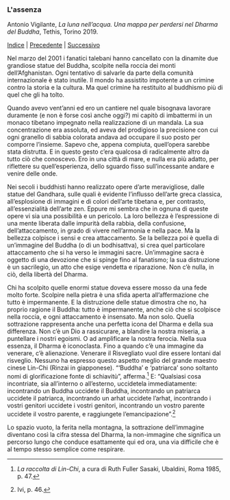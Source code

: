 <link rel="stylesheet" href="../assets/style.css">

### L'assenza

Antonio Vigilante, _La luna nell’acqua. Una mappa per perdersi nel Dharma del Buddha_, Tethis, Torino 2019.

[Indice](index.md) | [Precedente](nagarjuna.md) | [Successivo](sterco-secco.md)

Nel marzo del 2001 i fanatici talebani hanno cancellato con la dinamite due grandiose statue del Buddha, scolpite nella roccia dei monti dell’Afghanistan. Ogni tentativo di salvarle da parte della comunità internazionale è stato inutile. Il mondo ha assistito impotente a un crimine contro la storia e la cultura. Ma quel crimine ha restituito al buddhismo più di quel che gli ha tolto.

Quando avevo vent’anni ed ero un cantiere nel quale bisognava lavorare duramente (e non è forse così anche oggi?) mi capitò di imbattermi in un monaco tibetano impegnato nella realizzazione di un mandala. La sua concentrazione era assoluta, ed aveva del prodigioso la precisione con cui ogni granello di sabbia colorata andava ad occupare il suo posto per comporre l’insieme. Sapevo che, appena compiuta, quell’opera sarebbe stata distrutta. E in questo gesto c’era qualcosa di radicalmente altro da tutto ciò che conoscevo. Ero in una città di mare, e nulla era più adatto, per riflettere su quell’esperienza, dello sguardo fisso sull’incessante andare e venire delle onde.

Nei secoli i buddhisti hanno realizzato opere d’arte meravigliose, dalle statue del Gandhara, sulle quali è evidente l’influsso dell’arte greca classica, all’esplosione di immagini e di colori dell’arte tibetana e, per contrasto, all’essenzialità dell’arte zen. Eppure mi sembra che in ognuna di queste opere vi sia una possibilità e un pericolo. La loro bellezza è l’espressione di una mente liberata dalle impurità della rabbia, della confusione, dell’attaccamento, in grado di vivere nell’armonia e nella pace. Ma la bellezza colpisce i sensi e crea attaccamento. Se la bellezza poi è quella di un’immagine del Buddha (o di un bodhisattva), si crea quel particolare attaccamento che si ha verso le immagini sacre. Un’immagine sacra è oggetto di una devozione che si spinge fino al fanatismo; la sua distruzione è un sacrilegio, un atto che esige vendetta e riparazione. Non c’è nulla, in ciò, della libertà del Dharma.

Chi ha scolpito quelle enormi statue doveva essere mosso da una fede molto forte. Scolpire nella pietra è una sfida aperta all’affermazione che tutto è impermanente. E la distruzione delle statue dimostra che no, ha proprio ragione il Buddha: tutto è impermanente, anche ciò che si scolpisce nella roccia, e ogni attaccamento è insensato. Ma non solo. Quella sottrazione rappresenta anche una perfetta icona del Dharma e della sua differenza. Non c’è un Dio a rassicurare, a blandire la nostra miseria, a puntellare i nostri egoismi. O ad amplificare la nostra ferocia. Nella sua essenza, il Dharma è iconoclasta. Fino a quando c’è una immagine da venerare, c’è alienazione. Venerare il Risvegliato vuol dire essere lontani dal risveglio. Nessuno ha espresso questo aspetto meglio del grande maestro cinese Lin-Chi (Rinzai in giapponese). “‘Buddha’ e ‘patriarca’ sono soltanto nomi di glorificazione fonte di schiavitù”, afferma.[^75] E: “Qualsiasi cosa incontriate, sia all’interno o all’esterno, uccidetela immediatamente: incontrando un Buddha uccidete il Buddha, incontrando un patriarca uccidete il patriarca, incontrando un arhat uccidete l’arhat, incontrando i vostri genitori uccidete i vostri genitori, incontrando un vostro parente uccidete il vostro parente, e raggiungete l’emancipazione”.[^76]

Lo spazio vuoto, la ferita nella montagna, la sottrazione dell’immagine diventano così la cifra stessa del Dharma, la non-immagine che significa un percorso lungo che conduce esattamente qui ed ora, una via difficile che è al tempo stesso semplice come respirare.

[^75]: *La raccolta di Lin-Chi*, a cura di Ruth Fuller Sasaki, Ubaldini, Roma 1985, p. 47.
[^76]: Ivi, p. 46.
